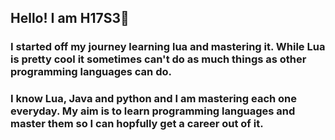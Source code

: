 ## Hello! I am H17S3👋
### I started off my journey learning lua and mastering it. While Lua is pretty cool it sometimes can't do as much things as other programming languages can do.  
### I know Lua, Java and python and I am mastering each one everyday. My aim is to learn programming languages and master them so I can hopfully get a career out of it.
